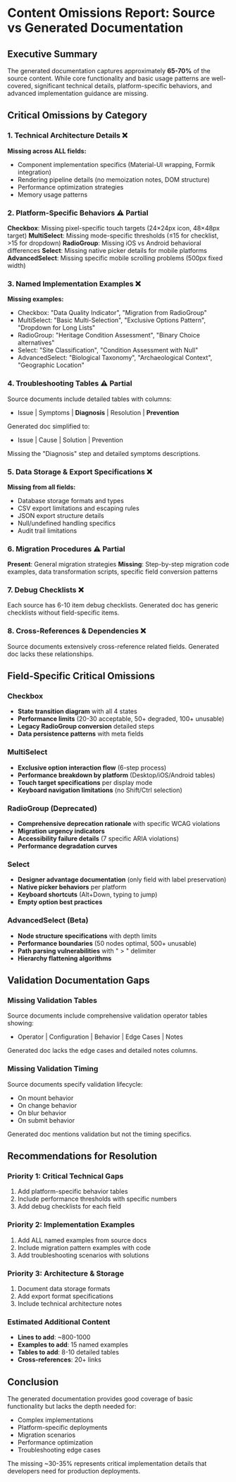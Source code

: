 # Content Omissions Report: Source vs Generated Documentation

## Executive Summary

The generated documentation captures approximately **65-70%** of the source content. While core functionality and basic usage patterns are well-covered, significant technical details, platform-specific behaviors, and advanced implementation guidance are missing.

## Critical Omissions by Category

### 1. Technical Architecture Details ❌
**Missing across ALL fields:**
- Component implementation specifics (Material-UI wrapping, Formik integration)
- Rendering pipeline details (no memoization notes, DOM structure)
- Performance optimization strategies
- Memory usage patterns

### 2. Platform-Specific Behaviors ⚠️ Partial
**Checkbox**: Missing pixel-specific touch targets (24×24px icon, 48×48px target)
**MultiSelect**: Missing mode-specific thresholds (≤15 for checklist, >15 for dropdown)
**RadioGroup**: Missing iOS vs Android behavioral differences
**Select**: Missing native picker details for mobile platforms
**AdvancedSelect**: Missing specific mobile scrolling problems (500px fixed width)

### 3. Named Implementation Examples ❌
**Missing examples:**
- Checkbox: "Data Quality Indicator", "Migration from RadioGroup"
- MultiSelect: "Basic Multi-Selection", "Exclusive Options Pattern", "Dropdown for Long Lists"
- RadioGroup: "Heritage Condition Assessment", "Binary Choice alternatives"
- Select: "Site Classification", "Condition Assessment with Null"
- AdvancedSelect: "Biological Taxonomy", "Archaeological Context", "Geographic Location"

### 4. Troubleshooting Tables ⚠️ Partial
Source documents include detailed tables with columns:
- Issue | Symptoms | **Diagnosis** | Resolution | **Prevention**

Generated doc simplified to:
- Issue | Cause | Solution | Prevention

Missing the "Diagnosis" step and detailed symptoms descriptions.

### 5. Data Storage & Export Specifications ❌
**Missing from all fields:**
- Database storage formats and types
- CSV export limitations and escaping rules
- JSON export structure details
- Null/undefined handling specifics
- Audit trail limitations

### 6. Migration Procedures ⚠️ Partial
**Present**: General migration strategies
**Missing**: Step-by-step migration code examples, data transformation scripts, specific field conversion patterns

### 7. Debug Checklists ❌
Each source has 6-10 item debug checklists. Generated doc has generic checklists without field-specific items.

### 8. Cross-References & Dependencies ❌
Source documents extensively cross-reference related fields. Generated doc lacks these relationships.

## Field-Specific Critical Omissions

### Checkbox
- **State transition diagram** with all 4 states
- **Performance limits** (20-30 acceptable, 50+ degraded, 100+ unusable)
- **Legacy RadioGroup conversion** detailed steps
- **Data persistence patterns** with meta fields

### MultiSelect
- **Exclusive option interaction flow** (6-step process)
- **Performance breakdown by platform** (Desktop/iOS/Android tables)
- **Touch target specifications** per display mode
- **Keyboard navigation limitations** (no Shift/Ctrl selection)

### RadioGroup (Deprecated)
- **Comprehensive deprecation rationale** with specific WCAG violations
- **Migration urgency indicators** 
- **Accessibility failure details** (7 specific ARIA violations)
- **Performance degradation curves**

### Select
- **Designer advantage documentation** (only field with label preservation)
- **Native picker behaviors** per platform
- **Keyboard shortcuts** (Alt+Down, typing to jump)
- **Empty option best practices**

### AdvancedSelect (Beta)
- **Node structure specifications** with depth limits
- **Performance boundaries** (50 nodes optimal, 500+ unusable)
- **Path parsing vulnerabilities** with " > " delimiter
- **Hierarchy flattening algorithms**

## Validation Documentation Gaps

### Missing Validation Tables
Source documents include comprehensive validation operator tables showing:
- Operator | Configuration | Behavior | Edge Cases | Notes

Generated doc lacks the edge cases and detailed notes columns.

### Missing Validation Timing
Source documents specify validation lifecycle:
- On mount behavior
- On change behavior  
- On blur behavior
- On submit behavior

Generated doc mentions validation but not the timing specifics.

## Recommendations for Resolution

### Priority 1: Critical Technical Gaps
1. Add platform-specific behavior tables
2. Include performance thresholds with specific numbers
3. Add debug checklists for each field

### Priority 2: Implementation Examples
1. Add ALL named examples from source docs
2. Include migration pattern examples with code
3. Add troubleshooting scenarios with solutions

### Priority 3: Architecture & Storage
1. Document data storage formats
2. Add export format specifications
3. Include technical architecture notes

### Estimated Additional Content
- **Lines to add**: ~800-1000
- **Examples to add**: 15 named examples
- **Tables to add**: 8-10 detailed tables
- **Cross-references**: 20+ links

## Conclusion

The generated documentation provides good coverage of basic functionality but lacks the depth needed for:
- Complex implementations
- Platform-specific deployments
- Migration scenarios
- Performance optimization
- Troubleshooting edge cases

The missing ~30-35% represents critical implementation details that developers need for production deployments.